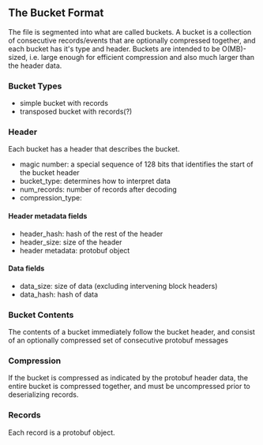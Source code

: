 ## The Bucket Format
The file is segmented into what are called buckets.
A bucket is a collection of consecutive records/events that 
are optionally compressed together, and each bucket has it's type and header.
Buckets are intended to be O(MB)-sized, i.e. large enough for 
efficient compression and also much larger than the header data.

### Bucket Types

 - simple bucket with records
 - transposed bucket with records(?)

### Header
Each bucket has a header that describes the bucket.
 - magic number: a special sequence of 128 bits that identifies the start
of the bucket header
 - bucket_type: determines how to interpret data
 - num_records: number of records after decoding
 - compression_type: 
 
#### Header metadata fields
 - header_hash: hash of the rest of the header
 - header_size: size of the header
 - header metadata: protobuf object
 
#### Data fields
 - data_size: size of data (excluding intervening block headers)
 - data_hash: hash of data

### Bucket Contents
The contents of a bucket immediately follow the bucket header,
and consist of an optionally compressed  set of consecutive protobuf messages

### Compression
If the bucket is compressed as indicated by the protobuf header data,
the entire bucket is compressed together, and must be uncompressed 
prior to deserializing records.

### Records
Each record is a protobuf object.
